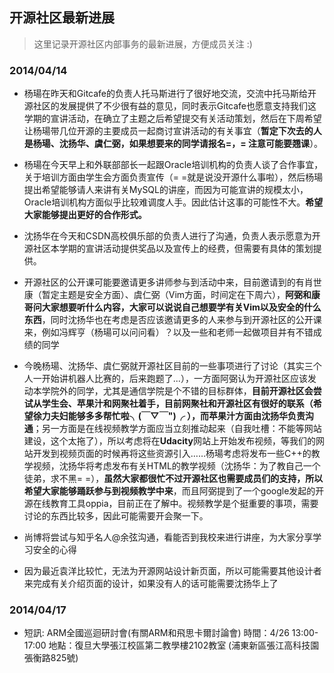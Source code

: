 ## 开源社区最新进展

> 这里记录开源社区内部事务的最新进展，方便成员关注 :) 

### 2014/04/14

+ 杨瑒在昨天和Gitcafe的负责人托马斯进行了很好地交流，交流中托马斯给开源社区的发展提供了不少很有益的意见，同时表示Gitcafe也愿意支持我们这学期的宣讲活动，在确立了主题之后希望提交有关活动策划，然后在下周希望让杨瑒带几位开源的主要成员一起商讨宣讲活动的有关事宜（**暂定下次去的人是杨瑒、沈扬华、虞仁弼，如果想要来的同学请报名=，= 注意可能要翘课**）。

+ 杨瑒在今天早上和外联部部长一起跟Oracle培训机构的负责人谈了合作事宜，关于培训方面由学生会方面负责宣传（= =就是说没开源什么事啦），然后杨瑒提出希望能够请人来讲有关MySQL的讲座，而因为可能宣讲的规模太小，Oracle培训机构方面似乎比较难调度人手。因此估计这事的可能性不大。**希望大家能够提出更好的合作形式。**

+ 沈扬华在今天和CSDN高校俱乐部的负责人进行了沟通，负责人表示愿意为开源社区本学期的宣讲活动提供奖品以及宣传上的经费，但需要有具体的策划提供。

+ 开源社区的公开课可能要邀请更多讲师参与到活动中来，目前邀请到的有肖世康（暂定主题是安全方面）、虞仁弼（Vim方面，时间定在下周六），**阿弼和康哥问大家想要听什么内容，大家可以说说自己想要学有关Vim以及安全的什么东西**，同时沈扬华也在考虑是否应该邀请更多的人来参与到开源社区的公开课来，例如冯辉亨（杨瑒可以问问看）？以及一些和老师一起做项目并有不错成绩的同学

+ 今晚杨瑒、沈扬华、虞仁弼就开源社区目前的一些事项进行了讨论（其实三个人一开始讲机器人比赛的，后来跑题了...），一方面阿弼认为开源社区应该发动本学院外的同学，尤其是通信学院是个不错的目标群体，**目前开源社区会尝试从学生会、苹果汁和网聚社着手，目前网聚社和开源社区有很好的联系（希望徐力夫妇能够多多帮忙啦╮(￣▽￣")╭ ），而苹果汁方面由沈扬华负责沟通**；另一方面是在线视频教学方面应当立刻推动起来（自我吐槽：不能等网站建设，这个太拖了），所以考虑将在**Udacity**网站上开始发布视频，等我们的网站开发到视频页面的时候再将这些资源引入……杨瑒考虑将发布一些C++的教学视频，沈扬华将考虑发布有关HTML的教学视频（沈扬华：为了教自己一个徒弟，求不黑= =），**虽然大家都很忙不过开源社区也需要成员们的支持，所以希望大家能够踊跃参与到视频教学中来**，而且阿弼提到了一个google发起的开源在线教育工具oppia，目前正在了解中。视频教学是个挺重要的事项，需要讨论的东西比较多，因此可能需要开会聚一下。

+ 尚博将尝试与知乎名人@余弦沟通，看能否到我校来进行讲座，为大家分享学习安全的心得

+ 因为最近袁洋比较忙，无法为开源网站设计新页面，所以可能需要其他设计者来完成有关介绍页面的设计，如果没有人的话可能需要沈扬华上了

### 2014/04/17

+ 短訊: ARM全國巡迴研討會(有關ARM和飛思卡爾討論會) 時間：4/26 13:00-17:00 地點：復旦大學張江校區第二教學樓2102教室 (浦東新區張江高科技園張衡路825號)

